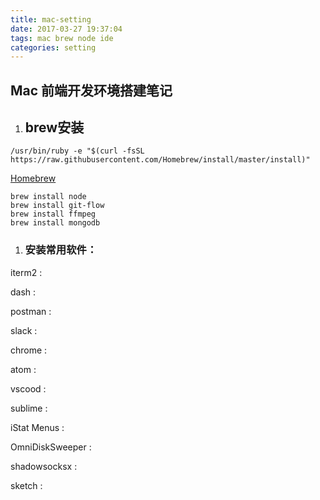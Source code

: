 ```yaml
---
title: mac-setting
date: 2017-03-27 19:37:04
tags: mac brew node ide
categories: setting
---
```


## Mac 前端开发环境搭建笔记

1. ## brew安装

  ```
  /usr/bin/ruby -e "$(curl -fsSL https://raw.githubusercontent.com/Homebrew/install/master/install)"
  ```
  [Homebrew](https://brew.sh/index_zh-cn.html)

  ```
  brew install node
  brew install git-flow
  brew install ffmpeg
  brew install mongodb
  ```

1. ### 安装常用软件：

  iterm2 :

  dash :

  postman :

  slack :

  chrome :

  atom :

  vscood :

  sublime :

  iStat Menus :

  OmniDiskSweeper :

  shadowsocksx :

  sketch :
